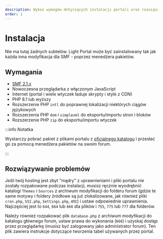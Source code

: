 ```yaml
---
description: Wykaz wymogów dotyczących instalacji portali oraz rozwiązań możliwych problemów
order: 1
---
```


# Instalacja

Nie ma tutaj żadnych subtelów. Light Portal może być zainstalowany tak jak każda inna modyfikacja dla SMF - poprzez menedżera pakietów.

## Wymagania

- [SMF 2.1.x](https://download.simplemachines.org)
- Nowoczesna przeglądarka z włączonym JavaScript
- Internet (portal i wiele wtyczek ładuje skrypty i style z CDN)
- PHP 8.1 lub wyższy
- Rozszerzenie PHP `intl` do poprawnej lokalizacji niektórych ciągów językowych
- Rozszerzenia PHP `dom` i `simplexml` do eksportu/importu stron i bloków
- Rozszerzenie PHP `zip` do eksportu/importu wtyczek

:::info Notatka

Wystarczy pobrać pakiet z plikami portalu z [oficjalnego katalogu](https://custom.simplemachines.org/mods/index.php?mod=4244) i przesłać go za pomocą menedżera pakietów na swoim forum.

:::

## Rozwiązywanie problemów

Jeśli twój hosting jest zbyt "mądry" z uprawnieniami i pliki portalu nie zostały rozpakowane podczas instalacji, musisz ręcznie wyodrębnić katalogi `Themes` i `Sources` z archiwum modyfikacji do folderu forum (gdzie te same motywy i foldery źródłowe są już zlokalizowane, jak również pliki `cron.php`, `SSI.php`, `Settings.php`, etc) i ustaw odpowiednie uprawnienia. Najczęściej jest to `644`, `664` lub `666` dla plików i `755`, `775` lub `777` dla folderów.

Należy również rozpakować plik `database.php` z archiwum modyfikacji do katalogu głównego forum, ustaw prawa do wykonania (`666`) i uzyskaj dostęp przez przeglądarkę (musisz być zalogowany jako administrator forum). Ten plik zawiera instrukcje dotyczące tworzenia tabel używanych przez portal.
